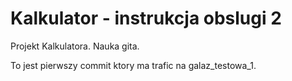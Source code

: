 # Kalkulator - instrukcja obslugi 2
Projekt Kalkulatora. Nauka gita.

To jest pierwszy commit ktory ma trafic na galaz_testowa_1.